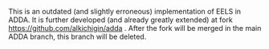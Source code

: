 This is an outdated (and slightly erroneous) implementation of EELS in ADDA. It is further developed (and already greatly extended) at fork https://github.com/alkichigin/adda . After the fork will be merged in the main ADDA branch, this branch will be deleted. 
